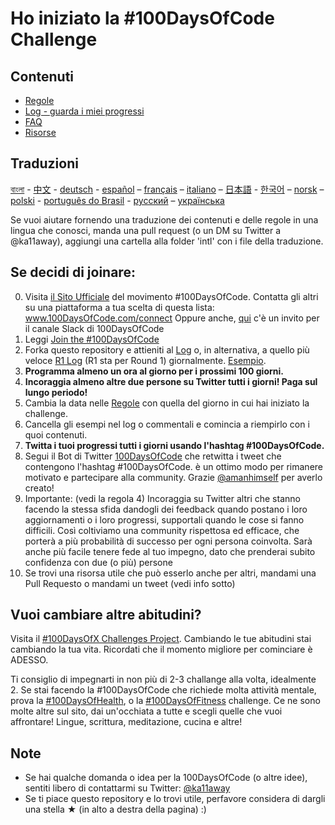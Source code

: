 # Ho iniziato la #100DaysOfCode Challenge

## Contenuti
* [Regole](rules.md)
* [Log - guarda i miei progressi](log.md)
* [FAQ](FAQ.md)
* [Risorse](resources.md)


## Traduzioni
[বাংলা](intl/bn/README.md) - [中文](intl/ch/README.md) - [deutsch](intl/de/README.md) - [español](intl/es/README.md) – [français](intl/fr/README.md) – [italiano](intl/it/README.md) – [日本語](intl/ja/README.md) - [한국어](intl/ko/README-ko.md) – [norsk](intl/no/README.md) –  [polski](intl/pl/README.md) - [português do Brasil](intl/pt-br/LEIAME.md) - [русский](intl/ru/README-ru.md) – [українська](intl/ua/README-ua.md)

Se vuoi aiutare fornendo una traduzione dei contenuti e delle regole in una lingua che conosci, manda una pull request (o un DM su Twitter a @ka11away), aggiungi una cartella alla folder 'intl' con i file della traduzione.

## Se decidi di joinare:

0.  Visita [il Sito Ufficiale](http://100daysofcode.com/) del movimento #100DaysOfCode. Contatta gli altri su una piattaforma a tua scelta di questa lista: www.100DaysOfCode.com/connect
    Oppure anche, [qui](https://100xcode.slack.com/join/shared_invite/enQtOTE0NjE3Nzc3ODg4LTY0NDliODc5YWYyODc1OWVmNTllYWRhMDZmMTQwMmI3MTY0N2UxYWQwYjRiMjEzZTI0ZTIzYTdkNWY4MWM5MzE) c'è un invito per il canale Slack di 100DaysOfCode
1.  Leggi [Join the #100DaysOfCode](https://medium.freecodecamp.com/join-the-100daysofcode-556ddb4579e4)
2.  Forka questo repository e attieniti al [Log](log.md) o, in alternativa, a quello più veloce [R1 Log](r1-log.md) (R1 sta per Round 1) giornalmente. [Esempio](https://github.com/Kallaway/100-days-kallaway-log).
3.  **Programma almeno un ora al giorno per i prossimi 100 giorni.**
4.  **Incoraggia almeno altre due persone su Twitter tutti i giorni! Paga sul lungo periodo!**
5.  Cambia la data nelle [Regole](rules.md) con quella del giorno in cui hai iniziato la challenge.
6.  Cancella gli esempi nel log o commentali e comincia a riempirlo con i quoi contenuti.
7.  **Twitta i tuoi progressi tutti i giorni usando l'hashtag #100DaysOfCode.**
8.  Segui il Bot di Twitter [100DaysOfCode](https://twitter.com/_100DaysOfCode) che retwitta i tweet che contengono l'hashtag #100DaysOfCode. è un ottimo modo per rimanere motivato e partecipare alla community. Grazie [@amanhimself](https://twitter.com/amanhimself) per averlo creato!
9.  Importante: (vedi la regola 4) Incoraggia su Twitter altri che stanno facendo la stessa sfida dandogli dei feedback quando postano i loro aggiornamenti o i loro progressi, supportali quando le cose si fanno difficili. Così coltiviamo una community rispettosa ed efficace, che porterà a più probabilità di successo per ogni persona coinvolta. Sarà anche più facile tenere fede al tuo impegno, dato che prenderai subito confidenza con due (o più) persone
10.  Se trovi una risorsa utile che può esserlo anche per altri, mandami una Pull Requesto o mandami un tweet (vedi info sotto)

## Vuoi cambiare altre abitudini?

Visita il [#100DaysOfX Challenges Project](http://100daysofx.com/). Cambiando le tue abitudini stai cambiando la tua vita. Ricordati che il momento migliore per cominciare è ADESSO.

Ti consiglio di impegnarti in non più di 2-3 challange alla volta, idealmente 2. Se stai facendo la #100DaysOfCode che richiede molta attività mentale, prova la [#100DaysOfHealth](http://100daysofx.com/where-x-is/health/), o la [#100DaysOfFitness](http://100daysofx.com/challenges/) challenge. Ce ne sono molte altre sul sito, dai un'occhiata a tutte e scegli quelle che vuoi affrontare! Lingue, scrittura, meditazione, cucina e altre!

## Note

* Se hai qualche domanda o idea per la 100DaysOfCode (o altre idee), sentiti libero di contattarmi su Twitter: [@ka11away](https://twitter.com/ka11away)
* Se ti piace questo repository e lo trovi utile, perfavore considera di dargli una stella &#9733; (in alto a destra della pagina) :)
